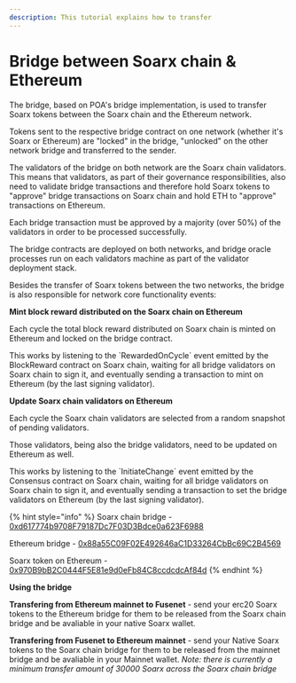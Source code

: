 ```yaml
---
description: This tutorial explains how to transfer
---
```


# Bridge between Soarx chain & Ethereum

The bridge, based on POA's bridge implementation, is used to transfer Soarx tokens between the Soarx chain and the Ethereum network.

Tokens sent to the respective bridge contract on one network \(whether it's Soarx or Ethereum\) are "locked" in the bridge, "unlocked" on the other network bridge and transferred to the sender.

The validators of the bridge on both network are the Soarx chain validators. This means that validators, as part of their governance responsibilities, also need to validate bridge transactions and therefore hold Soarx tokens to "approve" bridge transactions on Soarx chain and hold ETH to "approve" transactions on Ethereum.

Each bridge transaction must be approved by a majority \(over 50%\) of the validators in order to be processed successfully.

The bridge contracts are deployed on both networks, and bridge oracle processes run on each validators machine as part of the validator deployment stack.

Besides the transfer of Soarx tokens between the two networks, the bridge is also responsible for network core functionality events:

**Mint block reward distributed on the Soarx chain on Ethereum**

Each cycle the total block reward distributed on Soarx chain is minted on Ethereum and locked on the bridge contract.

This works by listening to the \`RewardedOnCycle\` event emitted by the BlockReward contract on Soarx chain, waiting for all bridge validators on Soarx chain to sign it, and eventually sending a transaction to mint on Ethereum \(by the last signing validator\).

**Update Soarx chain validators on Ethereum**

Each cycle the Soarx chain validators are selected from a random snapshot of pending validators.

Those validators, being also the bridge validators, need to be updated on Ethereum as well.

This works by listening to the \`InitiateChange\` event emitted by the Consensus contract on Soarx chain, waiting for all bridge validators on Soarx chain to sign it, and eventually sending a transaction to set the bridge validators on Ethereum \(by the last signing validator\).

{% hint style="info" %}
Soarx chain bridge - [0xd617774b9708F79187Dc7F03D3Bdce0a623F6988](https://soarxscan.org/address/0xd617774b9708f79187dc7f03d3bdce0a623f6988)

Ethereum bridge - [0x88a55C09F02E492646aC1D33264CbBc69C2B4569](https://etherscan.io/address/0x88a55C09F02E492646aC1D33264CbBc69C2B4569)

Soarx token on Ethereum - [0x970B9bB2C0444F5E81e9d0eFb84C8ccdcdcAf84d](https://etherscan.io/token/0x970B9bB2C0444F5E81e9d0eFb84C8ccdcdcAf84d)
{% endhint %}

**Using the bridge**

**Transfering from Ethereum mainnet to Fusenet** - send your erc20 Soarx tokens to the Ethereum bridge for them to be released from the Soarx chain bridge and be avaliable in your native Soarx wallet.

**Transfering from Fusenet to Ethereum mainnet** - send your Native Soarx tokens to the Soarx chain bridge for them to be released from the mainnet bridge and be avaliable in your Mainnet wallet. _Note: there is currently a minimum transfer amount of 30000 Soarx across the Soarx chain bridge_

